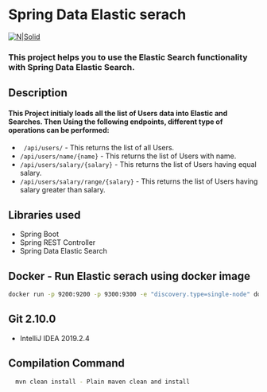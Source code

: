# Spring Data Elastic serach 

[![N|Solid](http://www.mkyong.com/wp-content/uploads/2017/03/spring-data-elasticsearch-logo.png)](https://docs.spring.io/spring-data/elasticsearch/docs/current/reference/html/)

### This project helps you to use the Elastic Search functionality with Spring Data Elastic Search.

## Description
#### This Project initialy loads all the list of Users data into Elastic and Searches. Then Using the following endpoints, different type of operations can be performed:
  - ` /api/users/` - This returns the list of all Users.
  - `/api/users/name/{name}` - This returns the list of Users with name.
  - `/api/users/salary/{salary}` - This returns the list of Users having equal salary.
  - `/api/users/salary/range/{salary}` - This returns the list of Users having salary greater than salary.

## Libraries used
 - Spring Boot
 - Spring REST Controller
 - Spring Data Elastic Search

## Docker - Run Elastic serach using docker image
```sh
docker run -p 9200:9200 -p 9300:9300 -e "discovery.type=single-node" docker.elastic.co/elasticsearch/elasticsearch:6.4.3
```

## Git 2.10.0
 - IntelliJ IDEA 2019.2.4
## Compilation Command
```sh
  mvn clean install - Plain maven clean and install
```
